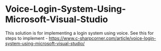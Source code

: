 # Voice-Login-System-Using-Microsoft-Visual-Studio
This solution is for implementing a login system using voice. See this for steps to implement - https://www.c-sharpcorner.com/article/voice-login-system-using-microsoft-visual-studio/
